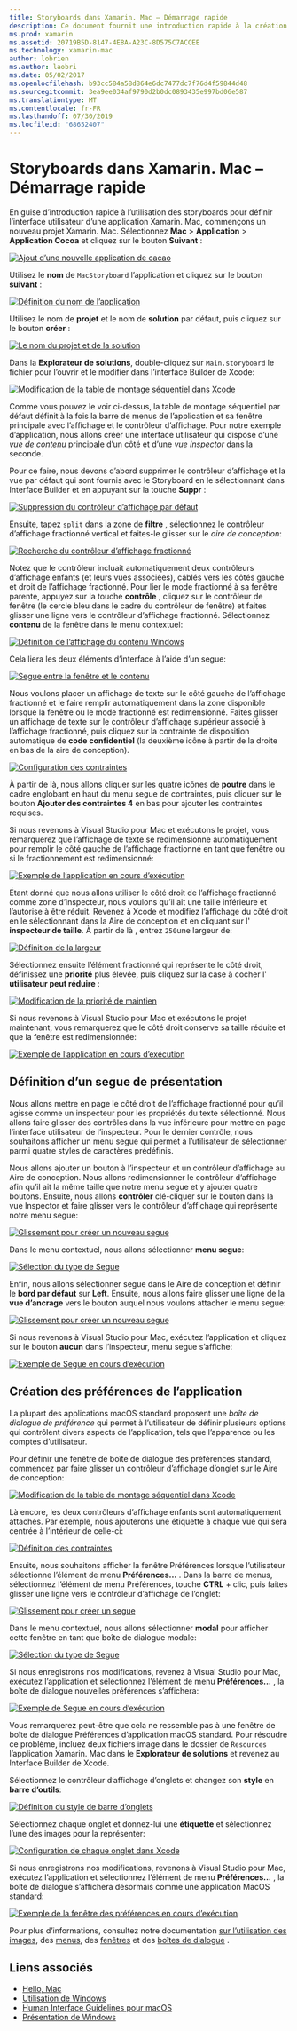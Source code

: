 ```yaml
---
title: Storyboards dans Xamarin. Mac – Démarrage rapide
description: Ce document fournit une introduction rapide à la création d’interfaces utilisateur macOS avec des storyboards dans Xamarin. Mac. Il décrit comment créer un segue et créer une fenêtre de préférences.
ms.prod: xamarin
ms.assetid: 20719B5D-8147-4E8A-A23C-8D575C7ACCEE
ms.technology: xamarin-mac
author: lobrien
ms.author: laobri
ms.date: 05/02/2017
ms.openlocfilehash: b93cc584a58d864e6dc7477dc7f76d4f59844d48
ms.sourcegitcommit: 3ea9ee034af9790d2b0dc0893435e997bd06e587
ms.translationtype: MT
ms.contentlocale: fr-FR
ms.lasthandoff: 07/30/2019
ms.locfileid: "68652407"
---
```

# <a name="storyboards-in-xamarinmac-quick-start"></a>Storyboards dans Xamarin. Mac – Démarrage rapide

En guise d’introduction rapide à l’utilisation des storyboards pour définir l’interface utilisateur d’une application Xamarin. Mac, commençons un nouveau projet Xamarin. Mac. Sélectionnez **Mac** > **Application** > **Application Cocoa** et cliquez sur le bouton **Suivant** :

[![](quickstart-images/qs01.png "Ajout d’une nouvelle application de cacao")](quickstart-images/qs01.png#lightbox)

Utilisez le **nom** de `MacStoryboard` l’application et cliquez sur le bouton **suivant** :

[![](quickstart-images/qs02.png "Définition du nom de l’application")](quickstart-images/qs02.png#lightbox)

Utilisez le nom de **projet** et le nom de **solution** par défaut, puis cliquez sur le bouton **créer** :

[![](quickstart-images/qs03.png "Le nom du projet et de la solution")](quickstart-images/qs03.png#lightbox)

Dans la **Explorateur de solutions**, double-cliquez sur `Main.storyboard` le fichier pour l’ouvrir et le modifier dans l’interface Builder de Xcode:

[![](quickstart-images/qs04.png "Modification de la table de montage séquentiel dans Xcode")](quickstart-images/qs04.png#lightbox)

Comme vous pouvez le voir ci-dessus, la table de montage séquentiel par défaut définit à la fois la barre de menus de l’application et sa fenêtre principale avec l’affichage et le contrôleur d’affichage. Pour notre exemple d’application, nous allons créer une interface utilisateur qui dispose d’une _vue de contenu_ principale d’un côté et d’une _vue Inspector_ dans la seconde.

Pour ce faire, nous devons d’abord supprimer le contrôleur d’affichage et la vue par défaut qui sont fournis avec le Storyboard en le sélectionnant dans Interface Builder et en appuyant sur la touche **Suppr** :

[![](quickstart-images/qs05.png "Suppression du contrôleur d’affichage par défaut")](quickstart-images/qs05.png#lightbox)

Ensuite, tapez `split` dans la zone de **filtre** , sélectionnez le contrôleur d’affichage fractionné vertical et faites-le glisser sur le _aire de conception_:

[![](quickstart-images/qs06.png "Recherche du contrôleur d’affichage fractionné")](quickstart-images/qs06.png#lightbox)

Notez que le contrôleur incluait automatiquement deux contrôleurs d’affichage enfants (et leurs vues associées), câblés vers les côtés gauche et droit de l’affichage fractionné. Pour lier le mode fractionné à sa fenêtre parente, appuyez sur la touche **contrôle** , cliquez sur le contrôleur de fenêtre (le cercle bleu dans le cadre du contrôleur de fenêtre) et faites glisser une ligne vers le contrôleur d’affichage fractionné. Sélectionnez **contenu** de la fenêtre dans le menu contextuel:

[![](quickstart-images/qs07.png "Définition de l’affichage du contenu Windows")](quickstart-images/qs07.png#lightbox)

Cela liera les deux éléments d’interface à l’aide d’un segue:

[![](quickstart-images/qs08.png "Segue entre la fenêtre et le contenu")](quickstart-images/qs08.png#lightbox)

Nous voulons placer un affichage de texte sur le côté gauche de l’affichage fractionné et le faire remplir automatiquement dans la zone disponible lorsque la fenêtre ou le mode fractionné est redimensionné. Faites glisser un affichage de texte sur le contrôleur d’affichage supérieur associé à l’affichage fractionné, puis cliquez sur la contrainte de disposition automatique de **code confidentiel** (la deuxième icône à partir de la droite en bas de la aire de conception).

[![](quickstart-images/qs09.png "Configuration des contraintes")](quickstart-images/qs09.png#lightbox)

À partir de là, nous allons cliquer sur les quatre icônes de **poutre** dans le cadre englobant en haut du menu segue de contraintes, puis cliquer sur le bouton **Ajouter des contraintes 4** en bas pour ajouter les contraintes requises.

Si nous revenons à Visual Studio pour Mac et exécutons le projet, vous remarquerez que l’affichage de texte se redimensionne automatiquement pour remplir le côté gauche de l’affichage fractionné en tant que fenêtre ou si le fractionnement est redimensionné:

[![](quickstart-images/qs10.png "Exemple de l’application en cours d’exécution")](quickstart-images/qs10.png#lightbox)

Étant donné que nous allons utiliser le côté droit de l’affichage fractionné comme zone d’inspecteur, nous voulons qu’il ait une taille inférieure et l’autorise à être réduit. Revenez à Xcode et modifiez l’affichage du côté droit en le sélectionnant dans la Aire de conception et en cliquant sur l' **inspecteur de taille**. À partir de là , entrez `250`une largeur de:

[![](quickstart-images/qs11.png "Définition de la largeur")](quickstart-images/qs11.png#lightbox)

Sélectionnez ensuite l’élément fractionné qui représente le côté droit, définissez une **priorité** plus élevée, puis cliquez sur la case à cocher l' **utilisateur peut réduire** :

[![](quickstart-images/qs12.png "Modification de la priorité de maintien")](quickstart-images/qs12.png#lightbox)

Si nous revenons à Visual Studio pour Mac et exécutons le projet maintenant, vous remarquerez que le côté droit conserve sa taille réduite et que la fenêtre est redimensionnée:

[![](quickstart-images/qs13.png "Exemple de l’application en cours d’exécution")](quickstart-images/qs13.png#lightbox)

<a name="Defining-a-Presentation-Segue" />

## <a name="defining-a-presentation-segue"></a>Définition d’un segue de présentation

Nous allons mettre en page le côté droit de l’affichage fractionné pour qu’il agisse comme un inspecteur pour les propriétés du texte sélectionné. Nous allons faire glisser des contrôles dans la vue inférieure pour mettre en page l’interface utilisateur de l’inspecteur. Pour le dernier contrôle, nous souhaitons afficher un menu segue qui permet à l’utilisateur de sélectionner parmi quatre styles de caractères prédéfinis.

Nous allons ajouter un bouton à l’inspecteur et un contrôleur d’affichage au Aire de conception. Nous allons redimensionner le contrôleur d’affichage afin qu’il ait la même taille que notre menu segue et y ajouter quatre boutons. Ensuite, nous allons **contrôler** clé-cliquer sur le bouton dans la vue Inspector et faire glisser vers le contrôleur d’affichage qui représente notre menu segue:

[![](quickstart-images/qs14.png "Glissement pour créer un nouveau segue")](quickstart-images/qs14.png#lightbox)

Dans le menu contextuel, nous allons sélectionner **menu segue**: 

[![](quickstart-images/qs15.png "Sélection du type de Segue")](quickstart-images/qs15.png#lightbox)

Enfin, nous allons sélectionner segue dans le Aire de conception et définir le **bord par défaut** sur **Left**. Ensuite, nous allons faire glisser une ligne de la **vue d’ancrage** vers le bouton auquel nous voulons attacher le menu segue:

[![](quickstart-images/qs16.png "Glissement pour créer un nouveau segue")](quickstart-images/qs16.png#lightbox)

Si nous revenons à Visual Studio pour Mac, exécutez l’application et cliquez sur le bouton **aucun** dans l’inspecteur, menu segue s’affiche:

[![](quickstart-images/qs17.png "Exemple de Segue en cours d’exécution")](quickstart-images/qs17.png#lightbox)

<a name="Creating-App-Preferences" />

## <a name="creating-app-preferences"></a>Création des préférences de l’application

La plupart des applications macOS standard proposent une _boîte de dialogue de préférence_ qui permet à l’utilisateur de définir plusieurs options qui contrôlent divers aspects de l’application, tels que l’apparence ou les comptes d’utilisateur.

Pour définir une fenêtre de boîte de dialogue des préférences standard, commencez par faire glisser un contrôleur d’affichage d’onglet sur le Aire de conception:

[![](quickstart-images/qs18.png "Modification de la table de montage séquentiel dans Xcode")](quickstart-images/qs18.png#lightbox)

Là encore, les deux contrôleurs d’affichage enfants sont automatiquement attachés. Par exemple, nous ajouterons une étiquette à chaque vue qui sera centrée à l’intérieur de celle-ci:

[![](quickstart-images/qs19.png "Définition des contraintes")](quickstart-images/qs19.png#lightbox)

Ensuite, nous souhaitons afficher la fenêtre Préférences lorsque l’utilisateur sélectionne l’élément de menu **Préférences...** . Dans la barre de menus, sélectionnez l’élément de menu Préférences, touche **CTRL** + clic, puis faites glisser une ligne vers le contrôleur d’affichage de l’onglet:

[![](quickstart-images/qs20.png "Glissement pour créer un segue")](quickstart-images/qs20.png#lightbox)

Dans le menu contextuel, nous allons sélectionner **modal** pour afficher cette fenêtre en tant que boîte de dialogue modale:

[![](quickstart-images/qs21.png "Sélection du type de Segue")](quickstart-images/qs21.png#lightbox)

Si nous enregistrons nos modifications, revenez à Visual Studio pour Mac, exécutez l’application et sélectionnez l’élément de menu **Préférences...** , la boîte de dialogue nouvelles préférences s’affichera:

[![](quickstart-images/qs22.png "Exemple de Segue en cours d’exécution")](quickstart-images/qs22.png#lightbox)

Vous remarquerez peut-être que cela ne ressemble pas à une fenêtre de boîte de dialogue Préférences d’application macOS standard. Pour résoudre ce problème, incluez deux fichiers image dans le dossier de `Resources` l’application Xamarin. Mac dans le **Explorateur de solutions** et revenez au Interface Builder de Xcode.

Sélectionnez le contrôleur d’affichage d’onglets et changez son **style** en **barre d’outils**: 

[![](quickstart-images/qs23.png "Définition du style de barre d’onglets")](quickstart-images/qs23.png#lightbox)

Sélectionnez chaque onglet et donnez-lui une **étiquette** et sélectionnez l’une des images pour la représenter:

[![](quickstart-images/qs24.png "Configuration de chaque onglet dans Xcode")](quickstart-images/qs24.png#lightbox)

Si nous enregistrons nos modifications, revenons à Visual Studio pour Mac, exécutez l’application et sélectionnez l’élément de menu **Préférences...** , la boîte de dialogue s’affichera désormais comme une application MacOS standard:

[![](quickstart-images/qs25.png "Exemple de la fenêtre des préférences en cours d’exécution")](quickstart-images/qs25.png#lightbox)

Pour plus d’informations, consultez notre documentation [sur l’utilisation des images](~/mac/app-fundamentals/image.md), des [menus](~/mac/user-interface/menu.md), des [fenêtres](~/mac/user-interface/window.md) et des [boîtes de dialogue](~/mac/user-interface/dialog.md) .

## <a name="related-links"></a>Liens associés

- [Hello, Mac](~/mac/get-started/hello-mac.md)
- [Utilisation de Windows](~/mac/user-interface/window.md)
- [Human Interface Guidelines pour macOS](https://developer.apple.com/design/human-interface-guidelines/macos/overview/themes/)
- [Présentation de Windows](https://developer.apple.com/library/mac/documentation/Cocoa/Conceptual/WinPanel/Introduction.html#//apple_ref/doc/uid/10000031-SW1)
